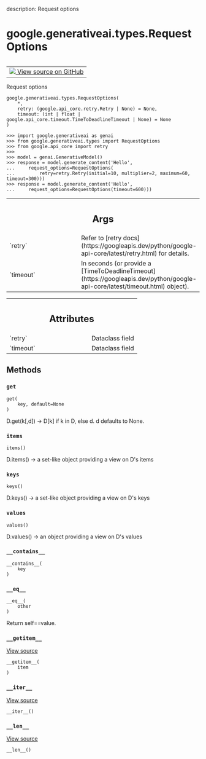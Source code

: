 description: Request options

<div itemscope itemtype="http://developers.google.com/ReferenceObject">
<meta itemprop="name" content="google.generativeai.types.RequestOptions" />
<meta itemprop="path" content="Stable" />
<meta itemprop="property" content="__contains__"/>
<meta itemprop="property" content="__eq__"/>
<meta itemprop="property" content="__getitem__"/>
<meta itemprop="property" content="__init__"/>
<meta itemprop="property" content="__iter__"/>
<meta itemprop="property" content="__len__"/>
<meta itemprop="property" content="get"/>
<meta itemprop="property" content="items"/>
<meta itemprop="property" content="keys"/>
<meta itemprop="property" content="values"/>
</div>

# google.generativeai.types.RequestOptions

<!-- Insert buttons and diff -->

<table class="tfo-notebook-buttons tfo-api nocontent" align="left">
<td>
  <a target="_blank" href="https://github.com/google/generative-ai-python/blob/master/google/generativeai/types/helper_types.py#L35-L84">
    <img src="https://www.tensorflow.org/images/GitHub-Mark-32px.png" />
    View source on GitHub
  </a>
</td>
</table>



Request options

<pre class="devsite-click-to-copy prettyprint lang-py tfo-signature-link">
<code>google.generativeai.types.RequestOptions(
    *,
    retry: (google.api_core.retry.Retry | None) = None,
    timeout: (int | float | google.api_core.timeout.TimeToDeadlineTimeout | None) = None
)
</code></pre>



<!-- Placeholder for "Used in" -->


```
>>> import google.generativeai as genai
>>> from google.generativeai.types import RequestOptions
>>> from google.api_core import retry
>>>
>>> model = genai.GenerativeModel()
>>> response = model.generate_content('Hello',
...     request_options=RequestOptions(
...         retry=retry.Retry(initial=10, multiplier=2, maximum=60, timeout=300)))
>>> response = model.generate_content('Hello',
...     request_options=RequestOptions(timeout=600)))
```

<!-- Tabular view -->
 <table class="responsive fixed orange">
<colgroup><col width="214px"><col></colgroup>
<tr><th colspan="2"><h2 class="add-link">Args</h2></th></tr>

<tr>
<td>
`retry`<a id="retry"></a>
</td>
<td>
Refer to [retry docs](https://googleapis.dev/python/google-api-core/latest/retry.html) for details.
</td>
</tr><tr>
<td>
`timeout`<a id="timeout"></a>
</td>
<td>
In seconds (or provide a [TimeToDeadlineTimeout](https://googleapis.dev/python/google-api-core/latest/timeout.html) object).
</td>
</tr>
</table>





<!-- Tabular view -->
 <table class="responsive fixed orange">
<colgroup><col width="214px"><col></colgroup>
<tr><th colspan="2"><h2 class="add-link">Attributes</h2></th></tr>

<tr>
<td>
`retry`<a id="retry"></a>
</td>
<td>
Dataclass field
</td>
</tr><tr>
<td>
`timeout`<a id="timeout"></a>
</td>
<td>
Dataclass field
</td>
</tr>
</table>



## Methods

<h3 id="get"><code>get</code></h3>

<pre class="devsite-click-to-copy prettyprint lang-py tfo-signature-link">
<code>get(
    key, default=None
)
</code></pre>

D.get(k[,d]) -> D[k] if k in D, else d.  d defaults to None.


<h3 id="items"><code>items</code></h3>

<pre class="devsite-click-to-copy prettyprint lang-py tfo-signature-link">
<code>items()
</code></pre>

D.items() -> a set-like object providing a view on D's items


<h3 id="keys"><code>keys</code></h3>

<pre class="devsite-click-to-copy prettyprint lang-py tfo-signature-link">
<code>keys()
</code></pre>

D.keys() -> a set-like object providing a view on D's keys


<h3 id="values"><code>values</code></h3>

<pre class="devsite-click-to-copy prettyprint lang-py tfo-signature-link">
<code>values()
</code></pre>

D.values() -> an object providing a view on D's values


<h3 id="__contains__"><code>__contains__</code></h3>

<pre class="devsite-click-to-copy prettyprint lang-py tfo-signature-link">
<code>__contains__(
    key
)
</code></pre>




<h3 id="__eq__"><code>__eq__</code></h3>

<pre class="devsite-click-to-copy prettyprint lang-py tfo-signature-link">
<code>__eq__(
    other
)
</code></pre>

Return self==value.


<h3 id="__getitem__"><code>__getitem__</code></h3>

<a target="_blank" class="external" href="https://github.com/google/generative-ai-python/blob/master/google/generativeai/types/helper_types.py#L68-L77">View source</a>

<pre class="devsite-click-to-copy prettyprint lang-py tfo-signature-link">
<code>__getitem__(
    item
)
</code></pre>




<h3 id="__iter__"><code>__iter__</code></h3>

<a target="_blank" class="external" href="https://github.com/google/generative-ai-python/blob/master/google/generativeai/types/helper_types.py#L79-L81">View source</a>

<pre class="devsite-click-to-copy prettyprint lang-py tfo-signature-link">
<code>__iter__()
</code></pre>




<h3 id="__len__"><code>__len__</code></h3>

<a target="_blank" class="external" href="https://github.com/google/generative-ai-python/blob/master/google/generativeai/types/helper_types.py#L83-L84">View source</a>

<pre class="devsite-click-to-copy prettyprint lang-py tfo-signature-link">
<code>__len__()
</code></pre>






